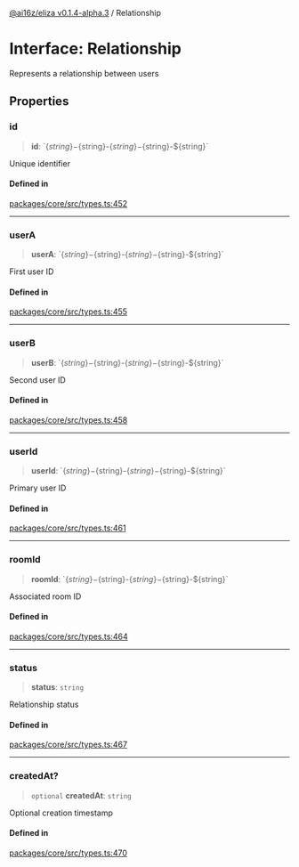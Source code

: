[@ai16z/eliza v0.1.4-alpha.3](../index.md) / Relationship

# Interface: Relationship

Represents a relationship between users

## Properties

### id

> **id**: \`$\{string\}-$\{string\}-$\{string\}-$\{string\}-$\{string\}\`

Unique identifier

#### Defined in

[packages/core/src/types.ts:452](https://github.com/ai16z/eliza/blob/main/packages/core/src/types.ts#L452)

---

### userA

> **userA**: \`$\{string\}-$\{string\}-$\{string\}-$\{string\}-$\{string\}\`

First user ID

#### Defined in

[packages/core/src/types.ts:455](https://github.com/ai16z/eliza/blob/main/packages/core/src/types.ts#L455)

---

### userB

> **userB**: \`$\{string\}-$\{string\}-$\{string\}-$\{string\}-$\{string\}\`

Second user ID

#### Defined in

[packages/core/src/types.ts:458](https://github.com/ai16z/eliza/blob/main/packages/core/src/types.ts#L458)

---

### userId

> **userId**: \`$\{string\}-$\{string\}-$\{string\}-$\{string\}-$\{string\}\`

Primary user ID

#### Defined in

[packages/core/src/types.ts:461](https://github.com/ai16z/eliza/blob/main/packages/core/src/types.ts#L461)

---

### roomId

> **roomId**: \`$\{string\}-$\{string\}-$\{string\}-$\{string\}-$\{string\}\`

Associated room ID

#### Defined in

[packages/core/src/types.ts:464](https://github.com/ai16z/eliza/blob/main/packages/core/src/types.ts#L464)

---

### status

> **status**: `string`

Relationship status

#### Defined in

[packages/core/src/types.ts:467](https://github.com/ai16z/eliza/blob/main/packages/core/src/types.ts#L467)

---

### createdAt?

> `optional` **createdAt**: `string`

Optional creation timestamp

#### Defined in

[packages/core/src/types.ts:470](https://github.com/ai16z/eliza/blob/main/packages/core/src/types.ts#L470)
